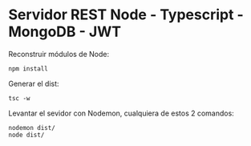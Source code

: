 
# Servidor REST Node - Typescript - MongoDB - JWT

Reconstruir módulos de Node:
```
npm install
```

Generar el dist:
```
tsc -w
```

Levantar el sevidor con Nodemon, cualquiera de estos 2 comandos:
```
nodemon dist/
node dist/
```